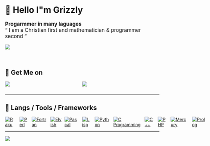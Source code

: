 # 🤠 Hello I"m Grizzly
<div style="font-size:1.2em">
	<b>Progarmmer in many laguages</b>
	<br>
	&ldquo; I am a Christian first and mathematician & programmer second &rdquo;
    <p>
       <a href="https://www.smit.id.au/" target="_blank" >
          <img src="https://img.shields.io/badge/grizzlysmit-Hi%20I%20am%20GrizzlySmit%20I"m%20a%20programmer%20but%20a%20Christian%20first%20-green" target="_blank">
       </a>
    </p>
</div>

<br>

## 🤠 Get Me on

<div align="left" style="display: flex; justify-content: space-between;">
	<a href="https://www.facebook.com/grizzlysmit/" target="_blank" >
    	<img src="https://img.shields.io/badge/Facebook-%40grizzlysmit-blue">
	</a>
	<a href="https://www.instagram.com/grizzlysmit/" target="_blank" >
        <img src="https://img.shields.io/badge/Instagram-%40grizzlysmit-purple">
	</a>
	<p>
	</p>
</div>

<hr>

## 🔧 Langs / Tools / Frameworks

<div align="left" style="display: flex; justify-content: space-between;">
	<!-- Programming Languages. -->
	<a href="https://www.raku.org/" target="_blank" >
		<img src="https://img.shields.io/badge/code-Raku-lime" alt="Raku">
	</a>
	&emsp;
	<a href="https://www.perl.org/" target="_blank" >
		<img src="https://img.shields.io/badge/code-Perl-darkblue" alt="Perl">
	</a>
	&emsp;
	<a href="https://www.fortran.com/" target="_blank" >
		<img src="https://img.shields.io/badge/code-Fortran-cyan" alt="Fortran">
	</a>
	&emsp;
	<a href="https://elv.sh/" target="_blank" >
		<img src="https://img.shields.io/badge/code-Elvish-green" alt="Elvish">
	</a>
	&ensp;
	<a href="https://www.freepascal.org/" target="_blank" >
		<img src="https://img.shields.io/badge/code-Pascal-purple" alt="Pascal">
	</a>
	&emsp;
	<a href="https://lisp-lang.org/" target="_blank" >
		<img src="https://img.shields.io/badge/code-Lisp-blue" alt="Lisp">
	</a>
	&emsp;
	<a href="https://www.python.org/" target="_blank" >
		<img src="https://img.shields.io/badge/code-python-007396" alt="Python">
	</a>
	&emsp;
	<a href="https://en.wikipedia.org/wiki/C_(programming_language)" target="_blank" >
		<img src="https://img.shields.io/badge/code-c%20programming-A8B9CC" alt="C Programming">
	</a>
	&emsp;
	<a href="https://isocpp.org/" target="_blank" >
		<img src="https://img.shields.io/badge/code-c%2B%2B-00599C" alt="C++">
	</a>
	&emsp;
	<a href="https://www.php.net/" target="_blank" >
		<img src="https://img.shields.io/badge/code-php-777BB4" alt="PHP">
	</a>
	&emsp;
	<a href="https://mercurylang.org/" target="_blank" >
		<img src="https://img.shields.io/badge/code-Mercury-blue" alt="Mercury">
	</a>
	&emsp;
	<a href="http://www.gprolog.org/" target="_blank" >
		<img src="https://img.shields.io/badge/code-Prolog-yellow" alt="Prolog">
	</a>
	&emsp;
</div>
<hr>
<img src="https://komarev.com/ghpvc/?username=grizzlysmit">
